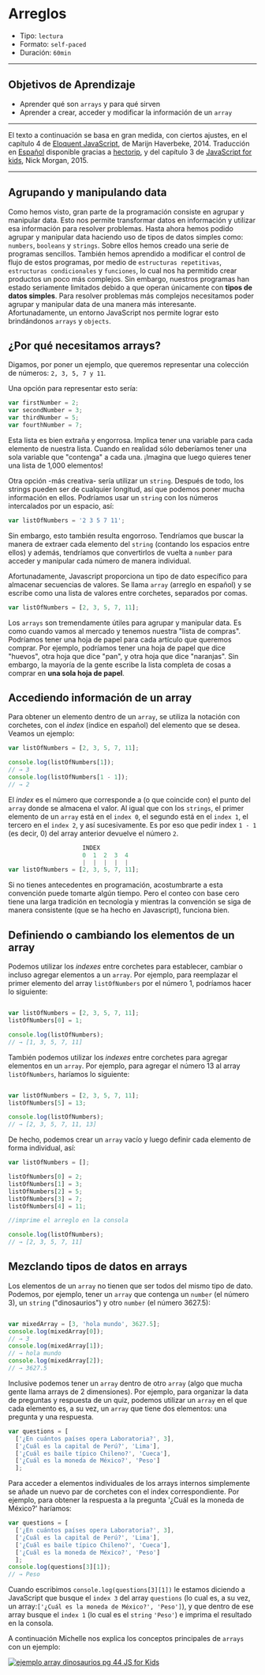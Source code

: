 # Arreglos

- Tipo: `lectura`
- Formato: `self-paced`
- Duración: `60min`

***

## Objetivos de Aprendizaje

- Aprender qué son `arrays` y para qué sirven
- Aprender a crear, acceder y modificar la información de un `array`

***

El texto a continuación se basa en gran medida, con ciertos ajustes, en el capítulo 4 de [Eloquent JavaScript](http://eloquentjavascript.net/), de Marijn
Haverbeke, 2014. Traducción en [Español](http://hectorip.github.io/Eloquent-JavaScript-ES-online/chapters/01_values.html)
disponible gracias a [hectorip](http://hectorip.github.io), y del capítulo 3 de [JavaScript for kids](http://pepa.holla.cz/wp-content/uploads/2015/11/JavaScript-for-Kids.pdf), Nick Morgan, 2015.

***

## Agrupando y manipulando data
Como hemos visto, gran parte de la programación consiste en agrupar y manipular data. Esto nos permite transformar datos en información y utilizar esa información para resolver problemas. Hasta ahora hemos podido agrupar y manipular data haciendo uso de tipos de datos simples como: `numbers`, `booleans` y `strings`. Sobre ellos hemos creado una serie de programas sencillos. También hemos aprendido a modificar el control de flujo de estos programas, por medio de `estructuras repetitivas`, `estructuras condicionales` y `funciones`, lo cual nos ha permitido crear productos un poco más complejos. Sin embargo, nuestros programas han estado seriamente limitados debido a que operan únicamente con **tipos de datos simples**. Para resolver problemas más complejos necesitamos poder agrupar y manipular data de una manera más interesante. Afortunadamente, un entorno JavaScript nos permite lograr esto brindándonos `arrays` y `objects`.

## ¿Por qué necesitamos arrays?
Digamos, por poner un ejemplo, que queremos representar una colección de números: `2, 3, 5, 7 y 11`.

Una opción para representar esto sería:

```js
var firstNumber = 2;
var secondNumber = 3;
var thirdNumber = 5;
var fourthNumber = 7;
```

Esta lista es bien extraña y engorrosa. Implica tener una variable para cada elemento de nuestra lista. Cuando en realidad sólo deberíamos tener una sola variable que "contenga" a cada una. ¡Imagina que luego quieres tener una lista de 1,000 elementos!

Otra opción -más creativa- sería utilizar un `string`. Después de todo, los strings pueden ser de cualquier longitud, así que podemos poner mucha información en ellos. Podríamos usar un `string` con los números intercalados por un espacio, así:

```js
var listOfNumbers = '2 3 5 7 11';
```

Sin embargo, esto también resulta engorroso. Tendríamos que buscar la manera de extraer cada elemento del `string` (contando los espacios entre ellos) y además, tendríamos que convertirlos de vuelta a `number` para acceder y manipular cada número de manera individual.

Afortunadamente, Javascript proporciona un tipo de dato específico para almacenar secuencias de valores. Se llama `array` (arreglo en español) y se escribe como una lista de valores entre corchetes, separados por comas.

```js
var listOfNumbers = [2, 3, 5, 7, 11];
```

Los `arrays` son tremendamente útiles para agrupar y manipular data. Es como cuando vamos al mercado y tenemos nuestra "lista de compras". Podríamos tener una hoja de papel para cada artículo que queremos comprar. Por ejemplo, podríamos tener una hoja de papel que dice "huevos", otra hoja que dice "pan", y otra hoja que dice "naranjas". Sin embargo, la mayoría de la gente escribe la lista completa de cosas a comprar en **una sola hoja de papel**.

## Accediendo información de un array

Para obtener un elemento dentro de un `array`, se utiliza la notación con corchetes, con el _index_ (índice en español) del elemento que se desea. Veamos un ejemplo:

```js
var listOfNumbers = [2, 3, 5, 7, 11];

console.log(listOfNumbers[1]);
// → 3
console.log(listOfNumbers[1 - 1]);
// → 2
```

El _index_ es el número que corresponde a (o que coincide con) el punto del `array` donde se almacena el valor. Al igual que con los `strings`, el primer elemento de un `array` está en el `index 0`, el segundo está en el `index 1`, el tercero en el `index 2`, y así sucesivamente. Es por eso que pedir index ` 1 - 1 ` (es decir, 0) del array anterior devuelve el número `2`.

```js
                     INDEX
                     0  1  2  3  4
                     |  |  |  |  |
var listOfNumbers = [2, 3, 5, 7, 11];

```

Si no tienes antecedentes en programación, acostumbrarte a esta convención puede tomarte algún tiempo. Pero el conteo con base cero tiene una larga tradición en tecnología y mientras la convención se siga de manera consistente (que se ha hecho en Javascript), funciona bien.

## Definiendo o cambiando los elementos de un array
Podemos utilizar los _indexes_ entre corchetes para establecer, cambiar o incluso agregar elementos a un `array`. Por ejemplo, para reemplazar el primer elemento del array `listOfNumbers` por el número 1, podríamos hacer lo siguiente:

```js

var listOfNumbers = [2, 3, 5, 7, 11];
listOfNumbers[0] = 1;

console.log(listOfNumbers);
// → [1, 3, 5, 7, 11]

```

También podemos utilizar los _indexes_ entre corchetes para agregar elementos en un `array`. Por ejemplo, para agregar el número 13 al array `listOfNumbers`, haríamos lo siguiente:

```js

var listOfNumbers = [2, 3, 5, 7, 11];
listOfNumbers[5] = 13;

console.log(listOfNumbers);
// → [2, 3, 5, 7, 11, 13]

```

De hecho, podemos crear un `array` vacío y luego definir cada elemento de forma individual, así:

```js
var listOfNumbers = [];

listOfNumbers[0] = 2;
listOfNumbers[1] = 3;
listOfNumbers[2] = 5;
listOfNumbers[3] = 7;
listOfNumbers[4] = 11;

//imprime el arreglo en la consola

console.log(listOfNumbers);
// → [2, 3, 5, 7, 11]

```

## Mezclando tipos de datos en arrays

Los elementos de un `array` no tienen que ser todos del mismo tipo de dato. Podemos, por ejemplo, tener un `array` que contenga un `number` (el número 3), un `string` ("dinosaurios") y otro `number` (el número 3627.5):

```js

var mixedArray = [3, 'hola mundo', 3627.5];
console.log(mixedArray[0]);
// → 3
console.log(mixedArray[1]);
// → hola mundo
console.log(mixedArray[2]);
// → 3627.5
```

Inclusive podemos tener un `array` dentro de otro `array` (algo que mucha gente llama arrays de 2 dimensiones). Por ejemplo, para organizar la data de preguntas y respuesta de un quiz, podemos utilizar un `array` en el que cada elemento es, a su vez, un `array` que tiene dos elementos: una pregunta y una respuesta.

```js
var questions = [
  ['¿En cuántos países opera Laboratoria?', 3],
  ['¿Cuál es la capital de Perú?', 'Lima'],
  ['¿Cuál es baile típico Chileno?', 'Cueca'],
  ['¿Cuál es la moneda de México?', 'Peso']
  ];

```

Para acceder a elementos individuales de los arrays internos simplemente se añade un nuevo par de corchetes con el index correspondiente. Por ejemplo, para obtener la respuesta a la pregunta '¿Cuál es la moneda de México?' haríamos:

```js
var questions = [
  ['¿En cuántos países opera Laboratoria?', 3],
  ['¿Cuál es la capital de Perú?', 'Lima'],
  ['¿Cuál es baile típico Chileno?', 'Cueca'],
  ['¿Cuál es la moneda de México?', 'Peso']
  ];
console.log(questions[3][1]);
// → Peso
```

Cuando escribimos `console.log(questions[3][1])` le estamos diciendo a JavaScript que busque el `index 3` del array `questions` (lo cual es, a su vez, un array:`['¿Cuál es la moneda de México?', 'Peso']`), y que dentro de ese array busque el `index 1` (lo cual es el `string` `'Peso'`) e imprima el resultado en la consola.


A continuación Michelle nos explica los conceptos principales de `arrays` con un ejemplo:

[![ejemplo array dinosaurios pg 44 JS for Kids](https://img.youtube.com/vi/-hLSzYr3z44/0.jpg)](https://www.youtube.com/watch?v=-hLSzYr3z44)
